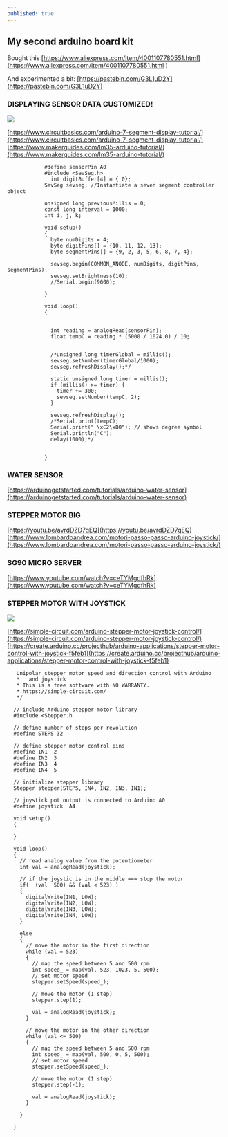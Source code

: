 ```yaml
---
published: true
---
```

## My second arduino board kit

Bought this [https://www.aliexpress.com/item/4001107780551.html](https://www.aliexpress.com/item/4001107780551.html )

And experimented a bit:
[https://pastebin.com/G3L1uD2Y](https://pastebin.com/G3L1uD2Y) 

### DISPLAYING SENSOR DATA CUSTOMIZED!
![](https://i.ibb.co/FsDVBKn/IMG-20210605-210844.jpg)

[https://www.circuitbasics.com/arduino-7-segment-display-tutorial/](https://www.circuitbasics.com/arduino-7-segment-display-tutorial/)
[https://www.makerguides.com/lm35-arduino-tutorial/](https://www.makerguides.com/lm35-arduino-tutorial/)



                #define sensorPin A0
                #include <SevSeg.h>
                  int digitBuffer[4] = { 0};
                SevSeg sevseg; //Instantiate a seven segment controller object

                unsigned long previousMillis = 0;
                const long interval = 1000;
                int i, j, k;

                void setup()
                {
                  byte numDigits = 4;
                  byte digitPins[] = {10, 11, 12, 13};
                  byte segmentPins[] = {9, 2, 3, 5, 6, 8, 7, 4};

                  sevseg.begin(COMMON_ANODE, numDigits, digitPins, segmentPins);
                  sevseg.setBrightness(10);
                  //Serial.begin(9600);

                }

                void loop()
                {


                  int reading = analogRead(sensorPin);
                  float tempC = reading * (5000 / 1024.0) / 10;


                  /*unsigned long timerGlobal = millis();
                  sevseg.setNumber(timerGlobal/1000);  
                  sevseg.refreshDisplay();*/

                  static unsigned long timer = millis();
                  if (millis() >= timer) {
                    timer += 300;
                    sevseg.setNumber(tempC, 2);
                  }

                  sevseg.refreshDisplay();
                  /*Serial.print(tempC);
                  Serial.print(" \xC2\xB0"); // shows degree symbol
                  Serial.println("C");
                  delay(1000);*/


                }
 

### WATER SENSOR
[https://arduinogetstarted.com/tutorials/arduino-water-sensor](https://arduinogetstarted.com/tutorials/arduino-water-sensor)

### STEPPER MOTOR BIG
[https://youtu.be/avrdDZD7qEQ](https://youtu.be/avrdDZD7qEQ)
[https://www.lombardoandrea.com/motori-passo-passo-arduino-joystick/](https://www.lombardoandrea.com/motori-passo-passo-arduino-joystick/)

### SG90 MICRO SERVER
[https://www.youtube.com/watch?v=ceTYMgdfhRk](https://www.youtube.com/watch?v=ceTYMgdfhRk)

### STEPPER MOTOR WITH JOYSTICK
![](https://i.ibb.co/fSGm1v1/IMG-20210608-213447.jpg)

[https://simple-circuit.com/arduino-stepper-motor-joystick-control/](https://simple-circuit.com/arduino-stepper-motor-joystick-control/)
[https://create.arduino.cc/projecthub/arduino-applications/stepper-motor-control-with-joystick-f5feb1](https://create.arduino.cc/projecthub/arduino-applications/stepper-motor-control-with-joystick-f5feb1)
 
       Unipolar stepper motor speed and direction control with Arduino
       *   and joystick
       * This is a free software with NO WARRANTY.
       * https://simple-circuit.com/
       */

      // include Arduino stepper motor library
      #include <Stepper.h

      // define number of steps per revolution
      #define STEPS 32

      // define stepper motor control pins
      #define IN1  2
      #define IN2  3
      #define IN3  4
      #define IN4  5

      // initialize stepper library
      Stepper stepper(STEPS, IN4, IN2, IN3, IN1);

      // joystick pot output is connected to Arduino A0
      #define joystick  A4

      void setup()
      {

      }

      void loop()
      {
        // read analog value from the potentiometer
        int val = analogRead(joystick);

        // if the joystic is in the middle === stop the motor
        if(  (val  500) && (val < 523) )
        {
          digitalWrite(IN1, LOW);
          digitalWrite(IN2, LOW);
          digitalWrite(IN3, LOW);
          digitalWrite(IN4, LOW);
        }

        else
        {
          // move the motor in the first direction
          while (val = 523)
          {
            // map the speed between 5 and 500 rpm
            int speed_ = map(val, 523, 1023, 5, 500);
            // set motor speed
            stepper.setSpeed(speed_);

            // move the motor (1 step)
            stepper.step(1);

            val = analogRead(joystick);
          }

          // move the motor in the other direction
          while (val <= 500)
          {
            // map the speed between 5 and 500 rpm
            int speed_ = map(val, 500, 0, 5, 500);
            // set motor speed
            stepper.setSpeed(speed_);

            // move the motor (1 step)
            stepper.step(-1);

            val = analogRead(joystick);
          }

        }

      }
